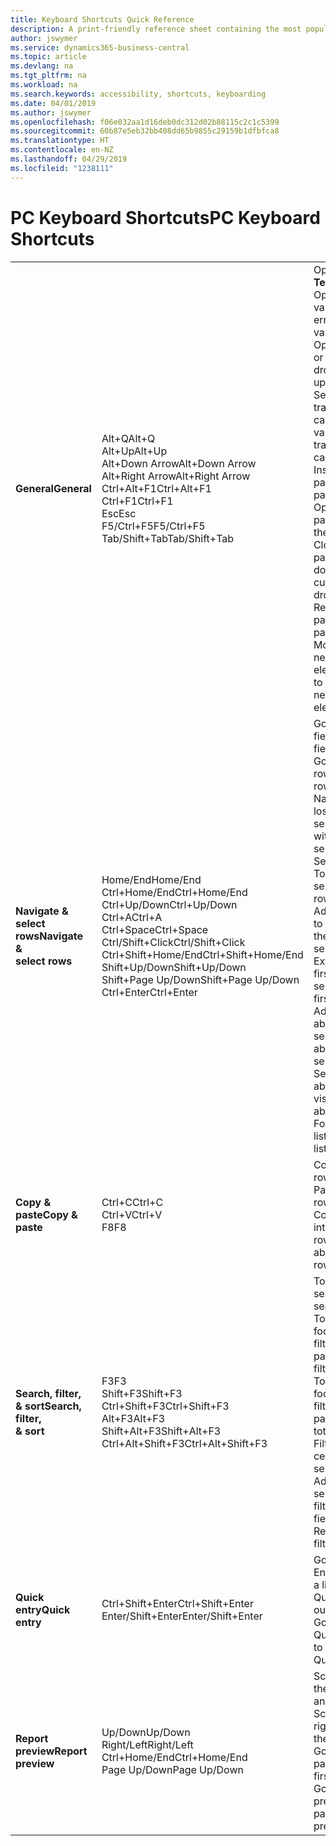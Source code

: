 ```yaml
---
title: Keyboard Shortcuts Quick Reference
description: A print-friendly reference sheet containing the most popular keyboard shortcuts.
author: jswymer
ms.service: dynamics365-business-central
ms.topic: article
ms.devlang: na
ms.tgt_pltfrm: na
ms.workload: na
ms.search.keywords: accessibility, shortcuts, keyboarding
ms.date: 04/01/2019
ms.author: jswymer
ms.openlocfilehash: f06e032aa1d16deb0dc312d02b88115c2c1c5399
ms.sourcegitcommit: 60b87e5eb32bb408dd65b9855c29159b1dfbfca8
ms.translationtype: HT
ms.contentlocale: en-NZ
ms.lasthandoff: 04/29/2019
ms.locfileid: "1238111"
---
```

# <a name="pc-keyboard-shortcuts"></a><span data-ttu-id="f8903-103">PC Keyboard Shortcuts</span><span class="sxs-lookup"><span data-stu-id="f8903-103">PC Keyboard Shortcuts</span></span>

||||  
|----------------|-----------|----------------|
|<span data-ttu-id="f8903-104">**General**</span><span class="sxs-lookup"><span data-stu-id="f8903-104">**General**</span></span>|<span data-ttu-id="f8903-105">Alt+Q</span><span class="sxs-lookup"><span data-stu-id="f8903-105">Alt+Q</span></span><br /><span data-ttu-id="f8903-106">Alt+Up</span><span class="sxs-lookup"><span data-stu-id="f8903-106">Alt+Up</span></span><br /><span data-ttu-id="f8903-107">Alt+Down Arrow</span><span class="sxs-lookup"><span data-stu-id="f8903-107">Alt+Down Arrow</span></span><br /><span data-ttu-id="f8903-108">Alt+Right Arrow</span><span class="sxs-lookup"><span data-stu-id="f8903-108">Alt+Right Arrow</span></span><br /><span data-ttu-id="f8903-109">Ctrl+Alt+F1</span><span class="sxs-lookup"><span data-stu-id="f8903-109">Ctrl+Alt+F1</span></span><br /><span data-ttu-id="f8903-110">Ctrl+F1</span><span class="sxs-lookup"><span data-stu-id="f8903-110">Ctrl+F1</span></span><br /><span data-ttu-id="f8903-111">Esc</span><span class="sxs-lookup"><span data-stu-id="f8903-111">Esc</span></span><br /><span data-ttu-id="f8903-112">F5/Ctrl+F5</span><span class="sxs-lookup"><span data-stu-id="f8903-112">F5/Ctrl+F5</span></span><br /><span data-ttu-id="f8903-113">Tab/Shift+Tab</span><span class="sxs-lookup"><span data-stu-id="f8903-113">Tab/Shift+Tab</span></span><br />|<span data-ttu-id="f8903-114">Open **Tell me**</span><span class="sxs-lookup"><span data-stu-id="f8903-114">Open **Tell me**</span></span><br /><span data-ttu-id="f8903-115">Open tooltip or validation error</span><span class="sxs-lookup"><span data-stu-id="f8903-115">Open tooltip or validation error</span></span><br /><span data-ttu-id="f8903-116">Open a drop-down or look up</span><span class="sxs-lookup"><span data-stu-id="f8903-116">Open a drop-down or look up</span></span><br /><span data-ttu-id="f8903-117">See the transactions for calculated value</span><span class="sxs-lookup"><span data-stu-id="f8903-117">See the transactions for calculated value</span></span><br /><span data-ttu-id="f8903-118">Inspect the page</span><span class="sxs-lookup"><span data-stu-id="f8903-118">Inspect the page</span></span><br /><span data-ttu-id="f8903-119">Open help for the page</span><span class="sxs-lookup"><span data-stu-id="f8903-119">Open help for the page</span></span><br /><span data-ttu-id="f8903-120">Close the current page or drop-down</span><span class="sxs-lookup"><span data-stu-id="f8903-120">Close the current page or drop-down</span></span><br /><span data-ttu-id="f8903-121">Refresh/reload page</span><span class="sxs-lookup"><span data-stu-id="f8903-121">Refresh/reload page</span></span><br /><span data-ttu-id="f8903-122">Move focus to the next/previous element</span><span class="sxs-lookup"><span data-stu-id="f8903-122">Move focus to the next/previous element</span></span>|
|<span data-ttu-id="f8903-123">**Navigate &<br />select rows**</span><span class="sxs-lookup"><span data-stu-id="f8903-123">**Navigate &<br />select rows**</span></span>| <span data-ttu-id="f8903-124">Home/End</span><span class="sxs-lookup"><span data-stu-id="f8903-124">Home/End</span></span><br /><span data-ttu-id="f8903-125">Ctrl+Home/End</span><span class="sxs-lookup"><span data-stu-id="f8903-125">Ctrl+Home/End</span></span> <br /><span data-ttu-id="f8903-126">Ctrl+Up/Down</span><span class="sxs-lookup"><span data-stu-id="f8903-126">Ctrl+Up/Down</span></span><br /><span data-ttu-id="f8903-127">Ctrl+A</span><span class="sxs-lookup"><span data-stu-id="f8903-127">Ctrl+A</span></span> <br /><span data-ttu-id="f8903-128">Ctrl+Space</span><span class="sxs-lookup"><span data-stu-id="f8903-128">Ctrl+Space</span></span><br /><span data-ttu-id="f8903-129">Ctrl/Shift+Click</span><span class="sxs-lookup"><span data-stu-id="f8903-129">Ctrl/Shift+Click</span></span><br /><span data-ttu-id="f8903-130">Ctrl+Shift+Home/End</span><span class="sxs-lookup"><span data-stu-id="f8903-130">Ctrl+Shift+Home/End</span></span><br /><span data-ttu-id="f8903-131">Shift+Up/Down</span><span class="sxs-lookup"><span data-stu-id="f8903-131">Shift+Up/Down</span></span><br /><span data-ttu-id="f8903-132">Shift+Page Up/Down</span><span class="sxs-lookup"><span data-stu-id="f8903-132">Shift+Page Up/Down</span></span><br /><span data-ttu-id="f8903-133">Ctrl+Enter</span><span class="sxs-lookup"><span data-stu-id="f8903-133">Ctrl+Enter</span></span>| <span data-ttu-id="f8903-134">Go to first/last field</span><span class="sxs-lookup"><span data-stu-id="f8903-134">Go to first/last field</span></span><br /><span data-ttu-id="f8903-135">Go to first/last row</span><span class="sxs-lookup"><span data-stu-id="f8903-135">Go to first/last row</span></span><br /><span data-ttu-id="f8903-136">Navigate without losing selection</span><span class="sxs-lookup"><span data-stu-id="f8903-136">Navigate without losing selection</span></span><br /><span data-ttu-id="f8903-137">Select all</span><span class="sxs-lookup"><span data-stu-id="f8903-137">Select all</span></span><br /><span data-ttu-id="f8903-138">Toggle row selection</span><span class="sxs-lookup"><span data-stu-id="f8903-138">Toggle row selection</span></span><br /> <span data-ttu-id="f8903-139">Add the row/rows to the selection</span><span class="sxs-lookup"><span data-stu-id="f8903-139">Add the row/rows to the selection</span></span><br /><span data-ttu-id="f8903-140">Extend selection to first/last row</span><span class="sxs-lookup"><span data-stu-id="f8903-140">Extend selection to first/last row</span></span><br /><span data-ttu-id="f8903-141">Add row above/below to selection</span><span class="sxs-lookup"><span data-stu-id="f8903-141">Add row above/below to selection</span></span><br /><span data-ttu-id="f8903-142">Select visible rows above/below</span><span class="sxs-lookup"><span data-stu-id="f8903-142">Select visible rows above/below</span></span> <br /><span data-ttu-id="f8903-143">Focus out of the list</span><span class="sxs-lookup"><span data-stu-id="f8903-143">Focus out of the list</span></span>|
|<span data-ttu-id="f8903-144">**Copy & paste**</span><span class="sxs-lookup"><span data-stu-id="f8903-144">**Copy & paste**</span></span>|<span data-ttu-id="f8903-145">Ctrl+C</span><span class="sxs-lookup"><span data-stu-id="f8903-145">Ctrl+C</span></span><br /><span data-ttu-id="f8903-146">Ctrl+V</span><span class="sxs-lookup"><span data-stu-id="f8903-146">Ctrl+V</span></span><br /><span data-ttu-id="f8903-147">F8</span><span class="sxs-lookup"><span data-stu-id="f8903-147">F8</span></span>|<span data-ttu-id="f8903-148">Copy rows</span><span class="sxs-lookup"><span data-stu-id="f8903-148">Copy rows</span></span><br /><span data-ttu-id="f8903-149">Paste rows</span><span class="sxs-lookup"><span data-stu-id="f8903-149">Paste rows</span></span><br /><span data-ttu-id="f8903-150">Copy field above into current row</span><span class="sxs-lookup"><span data-stu-id="f8903-150">Copy field above into current row</span></span>|
|<span data-ttu-id="f8903-151">**Search, filter, <br />& sort**</span><span class="sxs-lookup"><span data-stu-id="f8903-151">**Search, filter, <br />& sort**</span></span>|<span data-ttu-id="f8903-152">F3</span><span class="sxs-lookup"><span data-stu-id="f8903-152">F3</span></span><br /><span data-ttu-id="f8903-153">Shift+F3</span><span class="sxs-lookup"><span data-stu-id="f8903-153">Shift+F3</span></span><br /><span data-ttu-id="f8903-154">Ctrl+Shift+F3</span><span class="sxs-lookup"><span data-stu-id="f8903-154">Ctrl+Shift+F3</span></span><br /><span data-ttu-id="f8903-155">Alt+F3</span><span class="sxs-lookup"><span data-stu-id="f8903-155">Alt+F3</span></span><br /><span data-ttu-id="f8903-156">Shift+Alt+F3</span><span class="sxs-lookup"><span data-stu-id="f8903-156">Shift+Alt+F3</span></span><br /><span data-ttu-id="f8903-157">Ctrl+Alt+Shift+F3</span><span class="sxs-lookup"><span data-stu-id="f8903-157">Ctrl+Alt+Shift+F3</span></span>|<span data-ttu-id="f8903-158">Toggle search</span><span class="sxs-lookup"><span data-stu-id="f8903-158">Toggle search</span></span><br /><span data-ttu-id="f8903-159">Toggle filter pane; focus on field filters</span><span class="sxs-lookup"><span data-stu-id="f8903-159">Toggle filter pane; focus on field filters</span></span><br /><span data-ttu-id="f8903-160">Toggle filter pane; focus on totals filters</span><span class="sxs-lookup"><span data-stu-id="f8903-160">Toggle filter pane; focus on totals filters</span></span><br /><span data-ttu-id="f8903-161">Filter on selected cell value</span><span class="sxs-lookup"><span data-stu-id="f8903-161">Filter on selected cell value</span></span><br /><span data-ttu-id="f8903-162">Add filter on selected field</span><span class="sxs-lookup"><span data-stu-id="f8903-162">Add filter on selected field</span></span><br /><span data-ttu-id="f8903-163">Reset filters</span><span class="sxs-lookup"><span data-stu-id="f8903-163">Reset filters</span></span>|
|<span data-ttu-id="f8903-164">**Quick entry**</span><span class="sxs-lookup"><span data-stu-id="f8903-164">**Quick entry**</span></span>|<span data-ttu-id="f8903-165">Ctrl+Shift+Enter</span><span class="sxs-lookup"><span data-stu-id="f8903-165">Ctrl+Shift+Enter</span></span><br /><span data-ttu-id="f8903-166">Enter/Shift+Enter</span><span class="sxs-lookup"><span data-stu-id="f8903-166">Enter/Shift+Enter</span></span>|<span data-ttu-id="f8903-167">Go to next Quick Entry field outside a list</span><span class="sxs-lookup"><span data-stu-id="f8903-167">Go to next Quick Entry field outside a list</span></span><br /><span data-ttu-id="f8903-168">Go to next/previous Quick Entry field</span><span class="sxs-lookup"><span data-stu-id="f8903-168">Go to next/previous Quick Entry field</span></span>|
|<span data-ttu-id="f8903-169">**Report preview**</span><span class="sxs-lookup"><span data-stu-id="f8903-169">**Report preview**</span></span>|<span data-ttu-id="f8903-170">Up/Down</span><span class="sxs-lookup"><span data-stu-id="f8903-170">Up/Down</span></span><br /><span data-ttu-id="f8903-171">Right/Left</span><span class="sxs-lookup"><span data-stu-id="f8903-171">Right/Left</span></span><br /><span data-ttu-id="f8903-172">Ctrl+Home/End</span><span class="sxs-lookup"><span data-stu-id="f8903-172">Ctrl+Home/End</span></span><br /><span data-ttu-id="f8903-173">Page Up/Down</span><span class="sxs-lookup"><span data-stu-id="f8903-173">Page Up/Down</span></span>|<span data-ttu-id="f8903-174">Scroll up and down the page</span><span class="sxs-lookup"><span data-stu-id="f8903-174">Scroll up and down the page</span></span><br /><span data-ttu-id="f8903-175">Scroll to the right/left</span><span class="sxs-lookup"><span data-stu-id="f8903-175">Scroll to the right/left</span></span> <br /><span data-ttu-id="f8903-176">Go to the first/last page</span><span class="sxs-lookup"><span data-stu-id="f8903-176">Go to the first/last page</span></span><br /><span data-ttu-id="f8903-177">Go to the previous/next page</span><span class="sxs-lookup"><span data-stu-id="f8903-177">Go to the previous/next page</span></span>|
